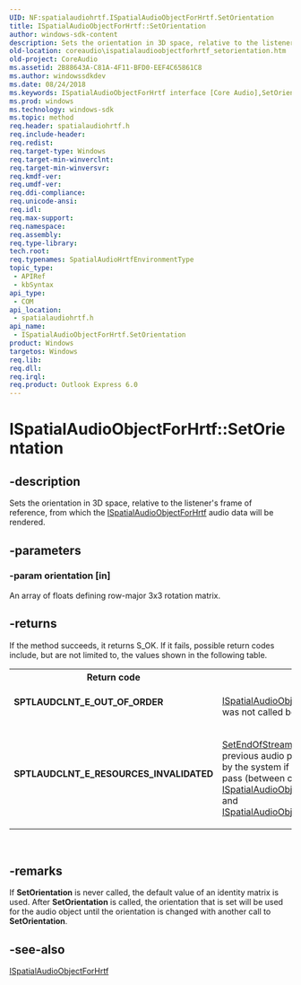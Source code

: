 ```yaml
---
UID: NF:spatialaudiohrtf.ISpatialAudioObjectForHrtf.SetOrientation
title: ISpatialAudioObjectForHrtf::SetOrientation
author: windows-sdk-content
description: Sets the orientation in 3D space, relative to the listener's frame of reference, from which the ISpatialAudioObjectForHrtf audio data will be rendered.
old-location: coreaudio\ispatialaudioobjectforhrtf_setorientation.htm
old-project: CoreAudio
ms.assetid: 2B88643A-C81A-4F11-BFD0-EEF4C65861C8
ms.author: windowssdkdev
ms.date: 08/24/2018
ms.keywords: ISpatialAudioObjectForHrtf interface [Core Audio],SetOrientation method, ISpatialAudioObjectForHrtf.SetOrientation, ISpatialAudioObjectForHrtf::SetOrientation, SetOrientation, SetOrientation method [Core Audio], SetOrientation method [Core Audio],ISpatialAudioObjectForHrtf interface, coreaudio.ispatialaudioobjectforhrtf_setorientation, spatialaudiohrtf/ISpatialAudioObjectForHrtf::SetOrientation
ms.prod: windows
ms.technology: windows-sdk
ms.topic: method
req.header: spatialaudiohrtf.h
req.include-header: 
req.redist: 
req.target-type: Windows
req.target-min-winverclnt: 
req.target-min-winversvr: 
req.kmdf-ver: 
req.umdf-ver: 
req.ddi-compliance: 
req.unicode-ansi: 
req.idl: 
req.max-support: 
req.namespace: 
req.assembly: 
req.type-library: 
tech.root: 
req.typenames: SpatialAudioHrtfEnvironmentType
topic_type:
 - APIRef
 - kbSyntax
api_type:
 - COM
api_location:
 - spatialaudiohrtf.h
api_name:
 - ISpatialAudioObjectForHrtf.SetOrientation
product: Windows
targetos: Windows
req.lib: 
req.dll: 
req.irql: 
req.product: Outlook Express 6.0
---
```


# ISpatialAudioObjectForHrtf::SetOrientation


## -description


Sets the orientation in 3D space, relative to the listener's frame of reference, from which the <a href="https://msdn.microsoft.com/E69F1D09-B937-4BCC-A040-18EF8A838289">ISpatialAudioObjectForHrtf</a> audio data will be rendered.


## -parameters




### -param orientation [in]

An array of floats defining row-major 3x3 rotation matrix.


## -returns



If the method succeeds, it returns S_OK. If it fails, possible return codes include, but are not limited to, the values shown in the following table.

<table>
<tr>
<th>Return code</th>
<th>Description</th>
</tr>
<tr>
<td width="40%">
<dl>
<dt><b>SPTLAUDCLNT_E_OUT_OF_ORDER</b></dt>
</dl>
</td>
<td width="60%">

<a href="https://msdn.microsoft.com/3852592F-2160-46A1-AC98-3B39A32E80AF">ISpatialAudioObjectRenderStreamBase::BeginUpdatingAudioObjects</a> was not called before the call to <b>SetOrientation</b>.

</td>
</tr>
<tr>
<td width="40%">
<dl>
<dt><b>SPTLAUDCLNT_E_RESOURCES_INVALIDATED</b></dt>
</dl>
</td>
<td width="60%">

<a href="https://msdn.microsoft.com/82AA5202-C12C-4DFB-B4C5-745D4756C1FA">SetEndOfStream</a> was called either explicitly or implicitly in a previous audio processing pass. <b>SetEndOfStream</b> is called implicitly by the system if <b>GetBuffer</b> is not called within an audio processing pass (between calls to <a href="https://msdn.microsoft.com/3852592F-2160-46A1-AC98-3B39A32E80AF">ISpatialAudioObjectRenderStreamBase::BeginUpdatingAudioObjects</a> and <a href="https://msdn.microsoft.com/76E52F77-C0BA-4237-83BC-3E687D94EE7A">ISpatialAudioObjectRenderStreamBase::EndUpdatingAudioObjects</a>).

</td>
</tr>
</table>
 




## -remarks



If <b>SetOrientation</b> is never called, the default value of an identity matrix is used. After <b>SetOrientation</b> is called, the orientation that is set will be used for the audio object until the orientation is changed with another call to <b>SetOrientation</b>.




## -see-also




<a href="https://msdn.microsoft.com/E69F1D09-B937-4BCC-A040-18EF8A838289">ISpatialAudioObjectForHrtf</a>
 

 

